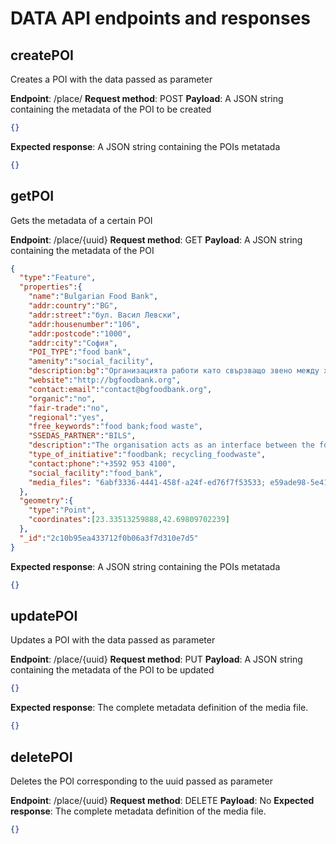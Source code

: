 # DATA API endpoints and responses

## createPOI

Creates a POI with the data passed as parameter

**Endpoint**: /place/
**Request method**: POST
**Payload**: A JSON string containing the metadata of the POI to be created

```json
{}
```

**Expected response**: A JSON string containing the POIs metatada

```json
{}
```

## getPOI

Gets the metadata of a certain POI

**Endpoint**: /place/{uuid}
**Request method**: GET
**Payload**: A JSON string containing the metadata of the POI

```json
{
  "type":"Feature",
  "properties":{
    "name":"Bulgarian Food Bank",
    "addr:country":"BG",
    "addr:street":"бул. Васил Левски",
    "addr:housenumber":"106",
    "addr:postcode":"1000",
    "addr:city":"София",
    "POI_TYPE":"food bank",
    "amenity":"social_facility",
    "description:bg":"Организацията работи като свързващо звено между хранителната индустрия и социалните организации, за да увеличи многократно достъпа до хранително подпомагане в България. Тя създава системи за сигурност и контрол на храните, които постъпват като дарения.",
    "website":"http://bgfoodbank.org",
    "contact:email":"contact@bgfoodbank.org",
    "organic":"no",
    "fair-trade":"no",
    "regional":"yes",
    "free_keywords":"food bank;food waste",
    "SSEDAS_PARTNER":"BILS",
    "description":"The organisation acts as an interface between the food industry and social welfare organisations to increase access to food aid in Bulgaria. It sets up routines for guaranteeing that donated food is safe and properly managed.",
    "type_of_initiative":"foodbank; recycling_foodwaste",
    "contact:phone":"+3592 953 4100",
    "social_facility":"food_bank",
    "media_files": "6abf3336-4441-458f-a24f-ed76f7f53533; e59ade98-5e41-4455-ab78-d3ccf040ef2e"
  },
  "geometry":{
    "type":"Point",
    "coordinates":[23.33513259888,42.69809702239]
  },
  "_id":"2c10b95ea433712f0b06a3f7d310e7d5"
}
```

**Expected response**: A JSON string containing the POIs metatada

```json
{}
```

## updatePOI

Updates a POI with the data passed as parameter

**Endpoint**: /place/{uuid}
**Request method**: PUT
**Payload**: A JSON string containing the metadata of the POI to be updated

```json
{}
```

**Expected response**: The complete metadata definition of the media file.

```json
{}
```

## deletePOI

Deletes the POI corresponding to the uuid passed as parameter

**Endpoint**: /place/{uuid}
**Request method**: DELETE
**Payload**: No
**Expected response**: The complete metadata definition of the media file.

```json
{}
```
